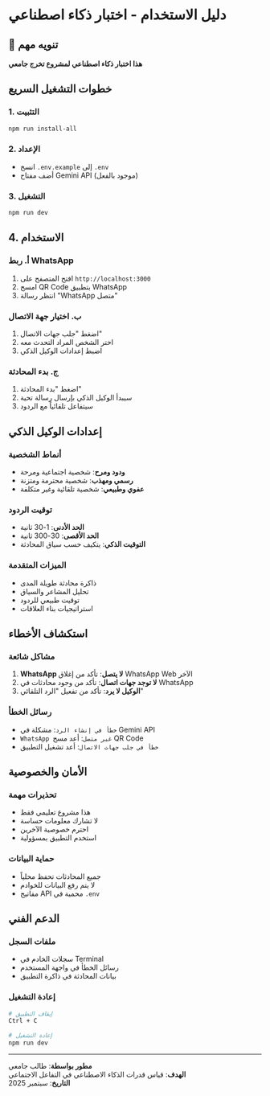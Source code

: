# دليل الاستخدام - اختبار ذكاء اصطناعي

## 🧪 تنويه مهم
**هذا اختبار ذكاء اصطناعي لمشروع تخرج جامعي**

## خطوات التشغيل السريع

### 1. التثبيت
```bash
npm run install-all
```

### 2. الإعداد
- انسخ `.env.example` إلى `.env`
- أضف مفتاح Gemini API (موجود بالفعل)

### 3. التشغيل
```bash
npm run dev
```

## 4. الاستخدام

### أ. ربط WhatsApp
1. افتح المتصفح على `http://localhost:3000`
2. امسح QR Code بتطبيق WhatsApp
3. انتظر رسالة "WhatsApp متصل"

### ب. اختيار جهة الاتصال
1. اضغط "جلب جهات الاتصال"
2. اختر الشخص المراد التحدث معه
3. اضبط إعدادات الوكيل الذكي

### ج. بدء المحادثة
1. اضغط "بدء المحادثة"
2. سيبدأ الوكيل الذكي بإرسال رسالة تحية
3. سيتفاعل تلقائياً مع الردود

## إعدادات الوكيل الذكي

### أنماط الشخصية
- **ودود ومرح**: شخصية اجتماعية ومرحة
- **رسمي ومهذب**: شخصية محترمة ومتزنة  
- **عفوي وطبيعي**: شخصية تلقائية وغير متكلفة

### توقيت الردود
- **الحد الأدنى**: 1-30 ثانية
- **الحد الأقصى**: 30-300 ثانية
- **التوقيت الذكي**: يتكيف حسب سياق المحادثة

### الميزات المتقدمة
- ذاكرة محادثة طويلة المدى
- تحليل المشاعر والسياق
- توقيت طبيعي للردود
- استراتيجيات بناء العلاقات

## استكشاف الأخطاء

### مشاكل شائعة
1. **WhatsApp لا يتصل**: تأكد من إغلاق WhatsApp Web الآخر
2. **لا توجد جهات اتصال**: تأكد من وجود محادثات في WhatsApp
3. **الوكيل لا يرد**: تأكد من تفعيل "الرد التلقائي"

### رسائل الخطأ
- `خطأ في إنشاء الرد`: مشكلة في Gemini API
- `WhatsApp غير متصل`: أعد مسح QR Code
- `خطأ في جلب جهات الاتصال`: أعد تشغيل التطبيق

## الأمان والخصوصية

### تحذيرات مهمة
- هذا مشروع تعليمي فقط
- لا تشارك معلومات حساسة
- احترم خصوصية الآخرين
- استخدم التطبيق بمسؤولية

### حماية البيانات
- جميع المحادثات تحفظ محلياً
- لا يتم رفع البيانات للخوادم
- مفاتيح API محمية في `.env`

## الدعم الفني

### ملفات السجل
- سجلات الخادم في Terminal
- رسائل الخطأ في واجهة المستخدم
- بيانات المحادثة في ذاكرة التطبيق

### إعادة التشغيل
```bash
# إيقاف التطبيق
Ctrl + C

# إعادة التشغيل
npm run dev
```

---

**مطور بواسطة**: طالب جامعي  
**الهدف**: قياس قدرات الذكاء الاصطناعي في التفاعل الاجتماعي  
**التاريخ**: سبتمبر 2025
